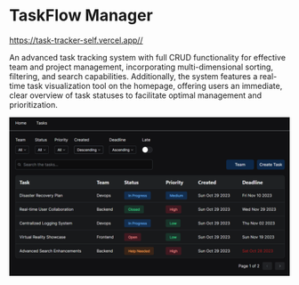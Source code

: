 # TaskFlow Manager

<https://task-tracker-self.vercel.app//>

An advanced task tracking system with full CRUD functionality for effective team and project management, incorporating multi-dimensional sorting, filtering, and search capabilities. Additionally, the system features a real-time task visualization tool on the homepage, offering users an immediate, clear overview of task statuses to facilitate optimal management and prioritization.

![Home](assets/task-tracker.PNG)